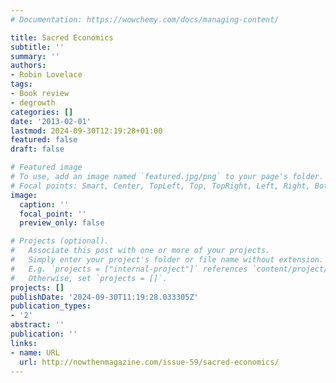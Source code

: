 ```yaml
---
# Documentation: https://wowchemy.com/docs/managing-content/

title: Sacred Economics
subtitle: ''
summary: ''
authors:
- Robin Lovelace
tags:
- Book review
- degrowth
categories: []
date: '2013-02-01'
lastmod: 2024-09-30T12:19:28+01:00
featured: false
draft: false

# Featured image
# To use, add an image named `featured.jpg/png` to your page's folder.
# Focal points: Smart, Center, TopLeft, Top, TopRight, Left, Right, BottomLeft, Bottom, BottomRight.
image:
  caption: ''
  focal_point: ''
  preview_only: false

# Projects (optional).
#   Associate this post with one or more of your projects.
#   Simply enter your project's folder or file name without extension.
#   E.g. `projects = ["internal-project"]` references `content/project/deep-learning/index.md`.
#   Otherwise, set `projects = []`.
projects: []
publishDate: '2024-09-30T11:19:28.033305Z'
publication_types:
- '2'
abstract: ''
publication: ''
links:
- name: URL
  url: http://nowthenmagazine.com/issue-59/sacred-economics/
---
```

